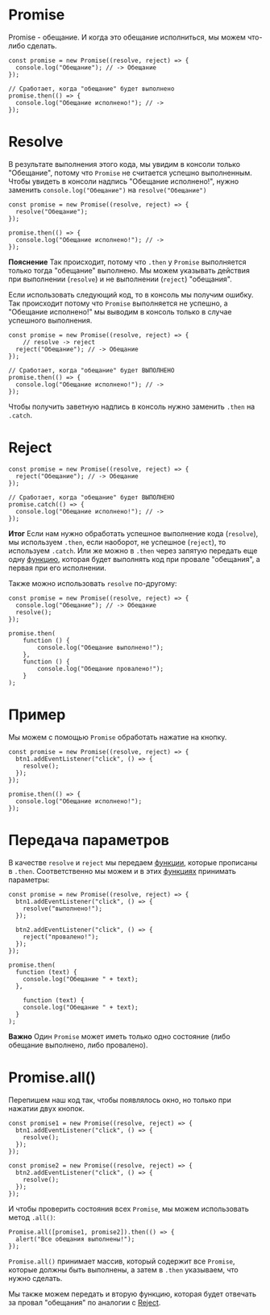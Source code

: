 # Promise
Promise - обещание. И когда это обещание исполниться, мы можем что-либо сделать.

```
const promise = new Promise((resolve, reject) => {
  console.log("Обещание"); // -> Обещание
});

// Сработает, когда "обещание" будет выполнено
promise.then(() => {
  console.log("Обещание исполнено!"); // -> 
});
```

# Resolve
В результате выполнения этого кода, мы увидим в консоли только "Обещание", потому что `Promise` не считается успешно выполненным.
Чтобы увидеть в консоли надпись "Обещание исполнено!", нужно заменить `console.log("Обещание")` на `resolve("Обещание")`

```
const promise = new Promise((resolve, reject) => {
  resolve("Обещание");
});

promise.then(() => {
  console.log("Обещание исполнено!"); // -> 
});
```

**Пояснение**
Так происходит, потому что `.then` у `Promise` выполняется только тогда "обещание" выполнено. Мы можем указывать действия при выполнении (`resolve`) и не выполнении (`reject`) "обещания".

Если использовать следующий код, то в консоль мы получим ошибку. Так происходит потому что `Promise` выполняется не успешно, а "Обещание исполнено!" мы выводим в консоль только в случае успешного выполнения.

```
const promise = new Promise((resolve, reject) => {
	// resolve -> reject
  reject("Обещание"); // -> Обещание
});

// Сработает, когда "обещание" будет ВЫПОЛНЕНО
promise.then(() => {
  console.log("Обещание исполнено!"); // -> 
});
```

Чтобы получить заветную надпись в консоль нужно заменить `.then` на `.catch`.

# Reject
```
const promise = new Promise((resolve, reject) => {
  reject("Обещание"); // -> Обещание
});

// Сработает, когда "обещание" будет ВЫПОЛНЕНО
promise.catch(() => {
  console.log("Обещание исполнено!"); // -> 
});
```

**Итог**
Если нам нужно обработать успешное выполнение кода (`resolve`), мы используем `.then`, если наоборот, не успешное (`reject`), то используем `.catch`. Или же можно в `.then` через запятую передать еще одну [функцию](Функции), которая будет выполнять код при провале "обещания", а первая при его исполнении.

Также можно использовать `resolve` по-другому:
```
const promise = new Promise((resolve, reject) => {
  console.log("Обещание"); // -> Обещание
  resolve();
});

promise.then(
	function () {
		console.log("Обещание выполнено!");
	},
	function () {
		console.log("Обещание провалено!");
	}
);
```

# Пример
Мы можем с помощью `Promise` обработать нажатие на кнопку.

```
const promise = new Promise((resolve, reject) => {
  btn1.addEventListener("click", () => {
    resolve();
  });
});

promise.then(() => {
  console.log("Обещание исполнено!");
});
```


# Передача параметров
В качестве `resolve` и `reject` мы передаем [функции](Функции), которые прописаны в `.then`. Соответственно мы можем и в этих [функциях](Функции) принимать параметры:

```
const promise = new Promise((resolve, reject) => {
  btn1.addEventListener("click", () => {
    resolve("выполнено!");
  });
  
  btn2.addEventListener("click", () => {
    reject("провалено!");
  });
});

promise.then(
  function (text) {
    console.log("Обещание " + text);
  },

	function (text) {
    console.log("Обещание " + text);
  }
);

```

**Важно**
Один `Promise` может иметь только одно состояние (либо обещание выполнено, либо провалено).

# Promise.all()
Перепишем наш код так, чтобы появлялось окно, но только при нажатии двух кнопок.

```
const promise1 = new Promise((resolve, reject) => {
  btn1.addEventListener("click", () => {
    resolve();
  });
});

const promise2 = new Promise((resolve, reject) => {
  btn2.addEventListener("click", () => {
    resolve();
  });
});
```

И чтобы проверить состояния всех `Promise`, мы можем использовать метод `.all()`:

```
Promise.all([promise1, promise2]).then(() => {
  alert("Все обещания выполнены!");
});
```

`Promise.all()` принимает массив, который содержит все `Promise`, которые должны быть выполнены, а затем в `.then` указываем, что нужно сделать. 

Мы также можем передать и вторую функцию, которая будет отвечать за провал "обещания" по аналогии с [Reject](#Reject).